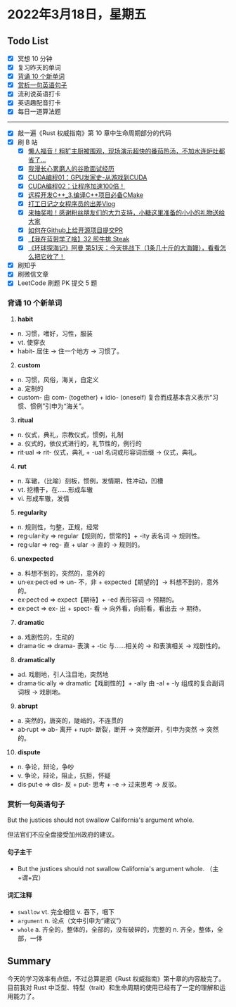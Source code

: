 # 2022年3月18日，星期五
## Todo List

- [x] 冥想 10 分钟
- [x] 复习昨天的单词
- [x] [背诵 10 个新单词](#背诵-10-个新单词)
- [x] [赏析一句英语句子](#赏析一句英语句子)
- [x] 流利说英语打卡
- [x] 英语趣配音打卡
- [x] 每日一道算法题
--------
- [x] 敲一遍《Rust 权威指南》第 10 章中生命周期部分的代码
- [x] 刷 B 站
  - [x] [懒人福音！粗犷主厨被围观，现场演示超快的番茄热汤，不加水连炉灶都省了...](https://b23.tv/MQJMrPx)
  - [x] [我漫长心累磨人的谷歌面试经历](https://b23.tv/4eU5IZ6)
  - [x] [CUDA编程01：GPU发家史-从游戏到CUDA](https://b23.tv/o2o8skQ)
  - [x] [CUDA编程02：让程序加速100倍！](https://b23.tv/s1tHIIH)
  - [x] [远程开发C++_3.编译C++项目必备CMake](https://b23.tv/DZnDLUF)
  - [x] [打工日记之女程序员的出差Vlog](https://b23.tv/xbON0Eg)
  - [x] [来抽奖啦！感谢粉丝朋友们的大力支持，小糖这里准备的小小的礼物送给大家](https://b23.tv/DjUl6pO)
  - [x] [如何在Github上给开源项目提交PR](https://b23.tv/5ARNKDS)
  - [x] [【我在蓝带学了啥】32 煎牛排 Steak](https://b23.tv/2GRBLfm)
  - [x] [《环球探海记》阿曼 第51天：今天挑战下（1条几十斤的大海鳗），看看怎么把它收了！](https://b23.tv/em7ioiF)
- [x] 刷知乎
- [x] 刷微信文章
- [x] LeetCode 刷题 PK 提交 5 题

### 背诵 10 个新单词

1. **habit**
  - n. 习惯，嗜好，习性，服装
  - vt. 使穿衣
  - habit- 居住 → 住一个地方 → 习惯了。

2. **custom**
  - n. 习惯，风俗，海关，自定义
  - a. 定制的
  - custom- 由 com- (together) + idio- (oneself) 复合而成基本含义表示“习惯、惯例”引申为“海关”。

3. **ritual**
  - n. 仪式，典礼，宗教仪式，惯例，礼制
  - a. 仪式的，依仪式进行的，礼节性的，例行的
  - rit·ual => rit- 仪式，典礼 + -ual 名词或形容词后缀 → 仪式，典礼。

4. **rut**
  - n. 车辙，（比喻）刻板，惯例，发情期，性冲动，凹槽
  - vt. 挖槽于，在……形成车辙
  - vi. 形成车辙，发情

5. **regularity**
  - n. 规则性，匀整，正规，经常
  - reg·ular·ity => regular【规则的，惯常的】+ -ity 表名词 → 规则性。
  - reg·ular => reg- 直 + ular → 直的 → 规则的。

6. **unexpected**
  - a. 料想不到的，突然的，意外的
  - un·ex·pect·ed => un- 不，非 + expected【期望的】→ 料想不到的，意外的。
  - ex·pect·ed => expect【期待】+ -ed 表形容词 → 预期的。
  - ex·pect => ex- 出 + spect- 看 → 向外看，向前看，看出去 → 期待。

7. **dramatic**
  - a. 戏剧性的，生动的
  - drama·tic => drama- 表演 + -tic 与……相关的 → 和表演相关 → 戏剧性的。

8. **dramatically**
  - ad. 戏剧地，引人注目地，突然地
  - drama·tic·ally => dramatic【戏剧性的】+ -ally 由 -al + -ly 组成的复合副词词根 → 戏剧地。

9. **abrupt**
  - a. 突然的，唐突的，陡峭的，不连贯的
  - ab·rupt => ab- 离开 + rupt- 断裂，断开 → 突然断开，引申为突然 → 突然的。

10. **dispute**
  - n. 争论，辩论，争吵
  - v. 争论，辩论，阻止，抗拒，怀疑
  - dis·put·e => dis- 反 + put- 思考 + -e → 过来思考 → 反驳。


### 赏析一句英语句子

But the justices should not swallow California's argument whole.

但法官们不应全盘接受加州政府的建议。

#### 句子主干

- But the justices should not swallow California's argument whole. （主+谓+宾）

#### 词汇注释

- `swallow` vt. 完全相信 v. 吞下，咽下
- `argument` n. 论点（文中引申为“建议”）
- `whole` a. 齐全的，整体的，全部的，没有破碎的，完整的 n. 齐全，整体，全部，一体

## Summary

今天的学习效率有点低，不过总算是把《Rust 权威指南》第十章的内容敲完了。
目前我对 Rust 中泛型、特型（trait）和生命周期的使用已经有了一定的理解和运用能力了。
